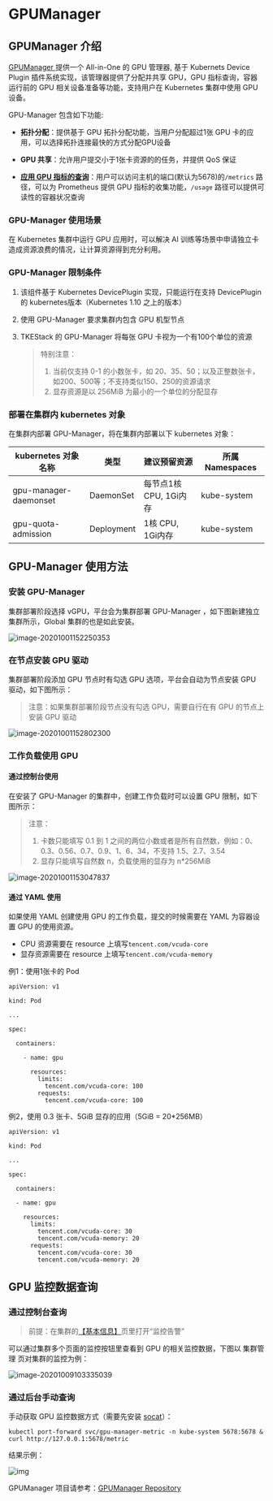 # GPUManager

## GPUManager 介绍

[GPUManager ](https://github.com/tkestack/gpu-manager) 提供一个 All-in-One 的 GPU 管理器, 基于 Kubernets Device Plugin 插件系统实现，该管理器提供了分配并共享 GPU，GPU 指标查询，容器运行前的 GPU 相关设备准备等功能，支持用户在 Kubernetes 集群中使用 GPU 设备。

GPU-Manager 包含如下功能:

- **拓扑分配**：提供基于 GPU 拓扑分配功能，当用户分配超过1张 GPU 卡的应用，可以选择拓扑连接最快的方式分配GPU设备

- **GPU 共享**：允许用户提交小于1张卡资源的的任务，并提供 QoS 保证

- **[应用 GPU 指标的查询](#通过后台手工查询)**：用户可以访问主机的端口(默认为5678)的`/metrics` 路径，可以为 Prometheus 提供 GPU 指标的收集功能，`/usage` 路径可以提供可读性的容器状况查询

### GPU-Manager 使用场景

在 Kubernetes 集群中运行 GPU 应用时，可以解决 AI 训练等场景中申请独立卡造成资源浪费的情况，让计算资源得到充分利用。

### GPU-Manager 限制条件

1. 该组件基于 Kubernetes DevicePlugin 实现，只能运行在支持  DevicePlugin 的 kubernetes版本（Kubernetes 1.10 之上的版本）

2. 使用 GPU-Manager 要求集群内包含 GPU 机型节点

3. TKEStack 的 GPU-Manager 将每张 GPU 卡视为一个有100个单位的资源

   > 特别注意：
   >
   > 1. 当前仅支持 0-1 的小数张卡，如 20、35、50；以及正整数张卡，如200、500等；不支持类似150、250的资源请求
   > 2. 显存资源是以 256MiB 为最小的一个单位的分配显存

### 部署在集群内 kubernetes 对象

在集群内部署 GPU-Manager，将在集群内部署以下 kubernetes 对象：

| kubernetes 对象名称   | 类型       | 建议预留资源           | 所属 Namespaces |
| --------------------- | ---------- | ---------------------- | --------------- |
| gpu-manager-daemonset | DaemonSet  | 每节点1核 CPU, 1Gi内存 | kube-system     |
| gpu-quota-admission   | Deployment | 1核 CPU, 1Gi内存       | kube-system     |

## GPU-Manager 使用方法

### 安装 GPU-Manager

集群部署阶段选择 vGPU，平台会为集群部署 GPU-Manager ，如下图新建独立集群所示，Global 集群的也是如此安装。

![image-20201001152250353](../../../docs/images/image-20201001152250353.png)

### 在节点安装 GPU 驱动

集群部署阶段添加 GPU 节点时有勾选 GPU 选项，平台会自动为节点安装 GPU 驱动，如下图所示：

> 注意：如果集群部署阶段节点没有勾选 GPU，需要自行在有 GPU 的节点上安装 GPU 驱动

![image-20201001152802300](../../../docs/images/image-20201001152802300.png)

### 工作负载使用 GPU

#### 通过控制台使用

在安装了 GPU-Manager 的集群中，创建工作负载时可以设置 GPU 限制，如下图所示：

> 注意：
>
> 1. 卡数只能填写 0.1 到 1 之间的两位小数或者是所有自然数，例如：0、0.3、0.56、0.7、0.9、1、6、34，不支持 1.5、2.7、3.54
> 2. 显存只能填写自然数 n，负载使用的显存为 n*256MiB

![image-20201001153047837](../../../docs/images/image-20201001153047837.png)

#### 通过 YAML 使用

如果使用 YAML 创建使用 GPU 的工作负载，提交的时候需要在 YAML 为容器设置 GPU 的使用资源。

* CPU 资源需要在 resource 上填写`tencent.com/vcuda-core` 
* 显存资源需要在 resource 上填写`tencent.com/vcuda-memory`

例1：使用1张卡的 Pod

```
apiVersion: v1

kind: Pod

...

spec:

  containers:

    - name: gpu

      resources:
        limits: 
          tencent.com/vcuda-core: 100
        requests:
          tencent.com/vcuda-core: 100
```

例2，使用 0.3 张卡、5GiB 显存的应用（5GiB = 20*256MB）

```
apiVersion: v1

kind: Pod

...

spec:

  containers:

  - name: gpu

    resources:
      limits:
        tencent.com/vcuda-core: 30
        tencent.com/vcuda-memory: 20
      requests:
        tencent.com/vcuda-core: 30
        tencent.com/vcuda-memory: 20
```

## GPU 监控数据查询

### 通过控制台查询

> 前提：在集群的[【基本信息】](../../../docs/guide/zh-CN/products/platform/cluster.md#基本信息)页里打开“监控告警”

可以通过集群多个页面的监控按钮里查看到 GPU 的相关监控数据，下图以 集群管理 页对集群的监控为例：

![image-20201009103335039](../../../docs/images/image-20201009103335039.png)

### 通过后台手动查询

手动获取 GPU 监控数据方式（需要先安装 [socat](http://www.dest-unreach.org/socat/)）：

```
kubectl port-forward svc/gpu-manager-metric -n kube-system 5678:5678 &
curl http://127.0.0.1:5678/metric
```

结果示例：

![img](../../../docs/images/gpu-metric-result.png)

GPUManager 项目请参考：[GPUManager Repository ](https://github.com/tkestack/gpu-manager) 